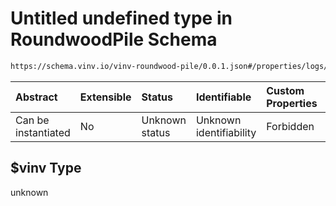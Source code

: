 # Untitled undefined type in RoundwoodPile Schema

```txt
https://schema.vinv.io/vinv-roundwood-pile/0.0.1.json#/properties/logs/items/properties/dimensions/items/properties/diameter/vinv/$vinv
```



| Abstract            | Extensible | Status         | Identifiable            | Custom Properties | Additional Properties | Access Restrictions | Defined In                                                                                                              |
| :------------------ | :--------- | :------------- | :---------------------- | :---------------- | :-------------------- | :------------------ | :---------------------------------------------------------------------------------------------------------------------- |
| Can be instantiated | No         | Unknown status | Unknown identifiability | Forbidden         | Allowed               | none                | [dereferenced.doc.json\*](../../../../../vinv-schemas/vinv-tree/out/0.0.1/dereferenced.doc.json "open original schema") |

## $vinv Type

unknown
